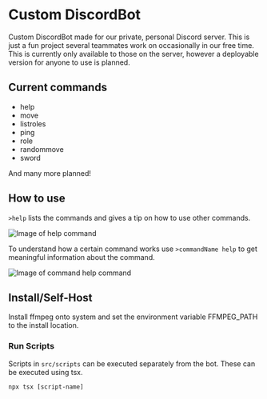 # Custom DiscordBot

Custom DiscordBot made for our private, personal Discord server. This is just a fun project several teammates work on occasionally in our free time. This is currently only available to those on the server, however a deployable version for anyone to use is planned.

## Current commands

-   help
-   move
-   listroles
-   ping
-   role
-   randommove
-   sword

And many more planned!

## How to use

`>help` lists the commands and gives a tip on how to use other commands.

![Image of help command](https://i.imgur.com/IzrwXuS.png)

To understand how a certain command works use `>commandName help` to get meaningful information about the command.

![Image of command help command](https://i.imgur.com/XhlapRM.png)

## Install/Self-Host

Install ffmpeg onto system and set the environment variable FFMPEG_PATH to the install location.

### Run Scripts

Scripts in `src/scripts` can be executed separately from the bot. These can be executed using tsx.

`npx tsx [script-name]`

